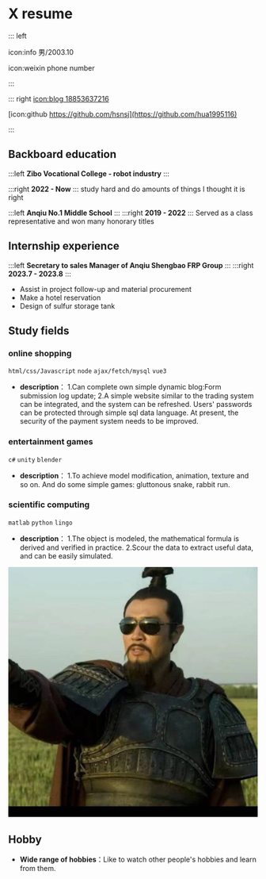 # X resume

::: left

icon:info 男/2003.10

icon:weixin phone number


:::

::: right
[icon:blog 18853637216](https://qiufeng.blue)

[icon:github https://github.com/hsnsj](https://github.com/hua1995116)



:::

## Backboard education

:::left
**Zibo Vocational College - robot industry**
:::

:::right
**2022 - Now**
:::
study hard and do amounts of things I thought it is right



:::left
**Anqiu No.1 Middle School**
:::
:::right
**2019 - 2022**
:::
Served as a class representative and won many honorary titles

## Internship experience

:::left
**Secretary to sales Manager of Anqiu Shengbao FRP Group**
:::
:::right
**2023.7 - 2023.8**
:::

- Assist in project follow-up and material procurement
- Make a hotel reservation
- Design of sulfur storage tank


## Study fields

### online shopping
`html/css/Javascript` `node` `ajax/fetch/mysql` `vue3`
- **description**：
1.Can complete own simple dynamic blog:Form submission log update;
2.A simple website similar to the trading system can be integrated, and the system can be refreshed. Users' passwords can be protected through simple sql data language. At present, the security of the payment system needs to be improved.
### entertainment games
`c#` `unity` `blender`
  - **description**：
  1.To achieve model modification, animation, texture and so on. And do some simple games: gluttonous snake, rabbit run.
### scientific computing
`matlab`	`python` `lingo` 
 - **description**：
 1.The object is modeled, the mathematical formula is derived and verified in practice.
 2.Scour the data to extract useful data, and can be easily simulated.
 
![知乎头像-w20](pic.jpg)


## Hobby
- **Wide range of hobbies**：Like to watch other people's hobbies and learn from them.


